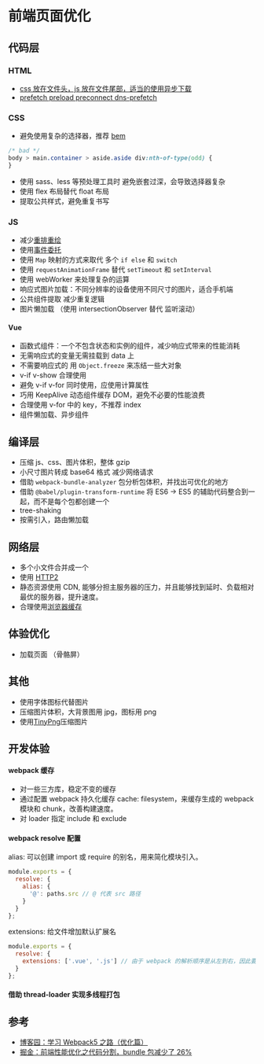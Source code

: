 # 前端页面优化

## 代码层

### HTML

- [css 放在文件头，js 放在文件尾部，适当的使用异步下载](../../knowledge/browser/render.md#defer-async)
- [prefetch preload preconnect dns-prefetch](../../knowledge/browser/preload.md)

### CSS

- 避免使用复杂的选择器，推荐 [bem](../../knowledge/css/bem.md)

```css
/* bad */
body > main.container > aside.aside div:nth-of-type(odd) {
}
```

- 使用 sass、less 等预处理工具时 避免嵌套过深，会导致选择器复杂
- 使用 flex 布局替代 float 布局
- 提取公共样式，避免重复书写

### JS

- 减少[重排重绘](../../knowledge/browser/repaint_reflow.md#3-性能优化---减少回流重绘次数)
- 使用[事件委托](../../knowledge/js/event.md#事件委托)
- 使用 `Map` 映射的方式来取代 多个 `if else` 和 `switch`
- 使用 `requestAnimationFrame` 替代 `setTimeout` 和 `setInterval`
- 使用 webWorker 来处理复杂的运算
- 响应式图片加载：不同分辨率的设备使用不同尺寸的图片，适合手机端
- 公共组件提取 减少重复逻辑
- 图片懒加载 （使用 intersectionObserver 替代 监听滚动）

#### Vue

- 函数式组件：一个不包含状态和实例的组件，减少响应式带来的性能消耗
- 无需响应式的变量无需挂载到 data 上
- 不需要响应式的 用 `Object.freeze` 来冻结一些大对象
- v-if v-show 合理使用
- 避免 v-if v-for 同时使用，应使用计算属性
- 巧用 KeepAlive 动态组件缓存 DOM，避免不必要的性能浪费
- 合理使用 v-for 中的 key，不推荐 index
- 组件懒加载、异步组件

## 编译层

- 压缩 js、css、图片体积，整体 gzip
- 小尺寸图片转成 base64 格式 减少网络请求
- 借助 `webpack-bundle-analyzer` 包分析包体积，并找出可优化的地方
- 借助 `@babel/plugin-transform-runtime` 将 ES6 -> ES5 的辅助代码整合到一起，而不是每个包都创建一个
- tree-shaking
- 按需引入，路由懒加载

## 网络层

- 多个小文件合并成一个
- 使用 [HTTP2](../../network/basic/http.md#http2-的改进)
- 静态资源使用 CDN, 能够分担主服务器的压力，并且能够找到延时、负载相对最优的服务器，提升速度。
- 合理使用[浏览器缓存](../../knowledge/browser/cache.md)

## 体验优化

- 加载页面 （骨骼屏）

## 其他

- 使用字体图标代替图片
- 压缩图片体积，大背景图用 jpg，图标用 png
- 使用[TinyPng](https://link.juejin.cn/?target=https%3A%2F%2Ftinypng.com%2F)压缩图片

## 开发体验

#### webpack 缓存

- 对一些三方库，稳定不变的缓存
- 通过配置 webpack 持久化缓存 cache: filesystem，来缓存生成的 webpack 模块和 chunk，改善构建速度。
- 对 loader 指定 include 和 exclude

#### webpack resolve 配置

alias: 可以创建 import 或 require 的别名，用来简化模块引入。

```javascript
module.exports = {
  resolve: {
    alias: {
      '@': paths.src // @ 代表 src 路径
    }
  }
};
```

extensions: 给文件增加默认扩展名

```javascript
module.exports = {
  resolve: {
    extensions: ['.vue', '.js'] // 由于 webpack 的解析顺序是从左到右，因此要将使用频率高的文件类型放在左侧
  }
};
```

#### 借助 thread-loader 实现多线程打包

## 参考

- [博客园：学习 Webpack5 之路（优化篇）](https://www.cnblogs.com/o2team/p/15220107.html)
- [掘金：前端性能优化之代码分割，bundle 包减少了 26%](https://juejin.cn/post/7014839145537208333)
